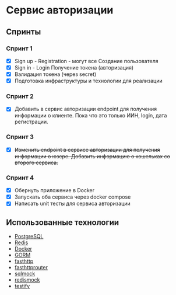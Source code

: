 # Сервис авторизации 

## Спринты

### Спринт 1

- [x] Sign up - Registration - могут все Создание пользователя
- [x] Sign in - Login Получение токена (авторизация)
- [x] Валидация токена (через secret)
- [x] Подготовка инфраструктуры и технологии для реализации

### Спринт 2

- [x] Добавить в сервис авторизации endpoint для получения информации о клиенте. Пока что это только ИИН, login, дата регистрации.

### Спринт 3

- [x] ~~Изменить endpoint в сервисе авторизации для получения информации о юзере. Добавить информацию о кошельках со второго сервиса.~~

### Спринт 4

- [x] Обернуть приложение в Docker
- [x] Запускать оба сервиса через docker compose
- [x] Написать unit тесты для сервиса авторизации

## Использованные технологии

 - [PostgreSQL](https://www.postgresql.org/)
 - [Redis](https://redis.io/)
 - [Docker](https://www.docker.com/)
 - [GORM](https://gorm.io/)
 - [fasthttp](https://github.com/valyala/fasthttp)
 - [fasthttprouter](https://github.com/buaazp/fasthttprouter)
 - [sqlmock](https://github.com/DATA-DOG/go-sqlmock)
 - [redismock](https://github.com/go-redis/redismock)
 - [testify](https://github.com/stretchr/testify)